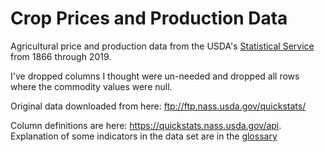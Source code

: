 # Crop Prices and Production Data
Agricultural price and production data from the USDA's [Statistical Service](https://quickstats.nass.usda.gov/) from 1866 through 2019.

I've dropped columns I thought were un-needed and dropped all rows where the commodity values were null.

Original data downloaded from here: ftp://ftp.nass.usda.gov/quickstats/

Column definitions are here: https://quickstats.nass.usda.gov/api. Explanation of some indicators in the data set are in the [glossary](https://quickstats.nass.usda.gov/src/glossary.pdf)
